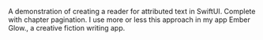 A demonstration of creating a reader for attributed text in SwiftUI. Complete with chapter pagination. I use more or less this approach in my app Ember Glow., a creative fiction writing app.
